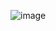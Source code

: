 ![image](https://user-images.githubusercontent.com/89851069/158897340-5b735984-eed0-42c4-9549-7115ab33f1d1.png)
